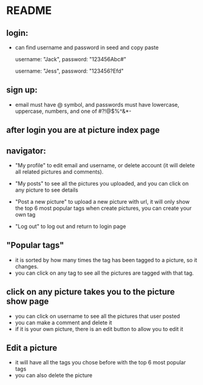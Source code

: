 # README
## login: 

- can find username and password in seed and copy paste
    
    username: "Jack", password: "123456Abc#"
    
    username: "Jess", password: "123456?Efd"

## sign up: 

- email must have @ symbol, and passwords must have lowercase, uppercase, numbers, and one of #?!@$%^&*-

## after login you are at picture index page
## navigator:
    
-  "My profile" to edit email and username, or delete account (it will delete all related pictures and comments).

-  "My posts" to see all the pictures you uploaded, and you can click on any picture to see details

- "Post a new picture" to upload a new picture with url, it will only show the top 6 most popular tags when create pictures, you can create your own tag
-  "Log out" to log out and return to login page

## "Popular tags"

- it is sorted by how many times the tag has been tagged to a picture, so it changes.
- you can click on any tag to see all the pictures are tagged with that tag.

## click on any picture takes you to the picture show page 

-  you can click on username to see all the pictures that user posted
-  you can make a comment and delete it
- if it is your own picture, there is an edit button to allow you to edit it

## Edit a picture

- it will have all the tags you chose before with the top 6 most popular tags
- you can also delete the picture




